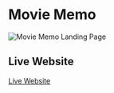 # Movie Memo 
<img alt="Movie Memo Landing Page" src="https://i.imgur.com/IUX2OmE.png">


## Live Website
[Live Website](https://movie-memo-kb.netlify.app/)
